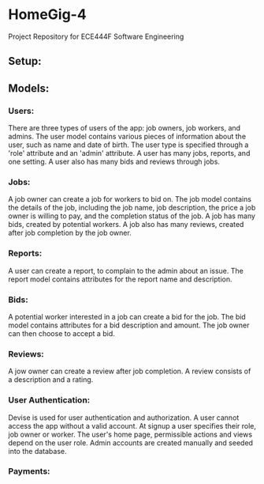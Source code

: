 # HomeGig-4
Project Repository for ECE444F Software Engineering 

## Setup:

## Models:
  ### Users:

  There are three types of users of the app: job owners, job workers, and admins. The user model contains various pieces of   information about the user, such as name and date of birth. The user type is specified through a 'role' attribute and an     'admin' attribute. A user has many jobs, reports, and one setting. A user also has many bids and reviews through jobs.

  ### Jobs:

  A job owner can create a job for workers to bid on. The job model contains the details of the job, including the job name,   job description, the price a job owner is willing to pay, and the completion status of the job. A job has many bids,         created by potential workers. A job also has many reviews, created after job completion by the job owner.

  ### Reports:

  A user can create a report, to complain to the admin about an issue. The report model contains attributes for the report     name and description.


  ### Bids:

  A potential worker interested in a job can create a bid for the job. The bid model contains attributes for a bid             description and amount. The job owner can then choose to accept a bid.

  ### Reviews:

  A jow owner can create a review after job completion. A review consists of a description and a rating.

  ### User Authentication:

  Devise is used for user authentication and authorization. A user cannot access the app without a valid account. At signup   a user specifies their role, job owner or worker. The user's home page, permissible actions and views depend on the user     role. Admin accounts are created manually and seeded into the database.

  ### Payments:










